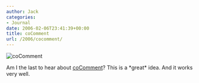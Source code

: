 ```yaml
---
author: Jack
categories:
- Journal
date: 2006-02-06T23:41:39+00:00
title: coComment
url: /2006/cocomment/
---
```


![coComment](/files/cocomment.gif) 

Am I the last to hear about [coComment](<http://www.cocomment.com/>)? This is a \*great\* idea. And it works very well.